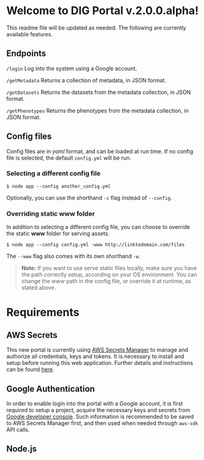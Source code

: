 # Welcome to DIG Portal v.2.0.0.alpha!

This readme file will be updated as needed. The following are currently available features.


## Endpoints
`/login`
Log into the system using a Google account.

`/getMetadata` 
Returns a collection of metadata, in JSON format.

`/getDatasets`
Returns the datasets from the metadata collection, in JSON format.

`/getPhenotypes`
Returns the phenotypes from the metadata collection, in JSON format.

## Config files

Config files are in *yaml* format, and can be loaded at run time. If no config file is selected, the default `config.yml` will be run.

### Selecting a different  config file
```
$ node app --config another_config.yml
```   
Optionally, you can use the shorthand `-c` flag instead of `--config`.

### Overriding static www folder
In addition to selecting a different config file, you can choose to override the static **www** folder for serving assets.  
```
$ node app --config config.yml -www http://linktodomain.com/files
```  
The `--www` flag also comes with its own shorthand `-w`.  

> **Note:** If you want to use serve static files locally, make sure you have the path correctly setup, according on your OS environment. You can change the *www* path in the config file, or override it at runtime, as stated above.

# Requirements

## AWS Secrets

This new portal is currently using [AWS Secrets Manager](https://aws.amazon.com/secrets-manager/) to manage and authorize all credentials, keys and tokens. It is necessary to install and setup before running this web application. Further details and instructions can be found [here](https://github.com/broadinstitute/dig-secrets). 

## Google Authentication

In order to enable login into the portal with a Google account, it is first required to setup a project, acquire the necessary keys and secrets from [Google developer console](https://developers.google.com/identity/sign-in/web/sign-in). Such information is recommended to be saved to AWS Secrets Manager first, and then used when needed through `aws-sdk` API calls.

## Node.js